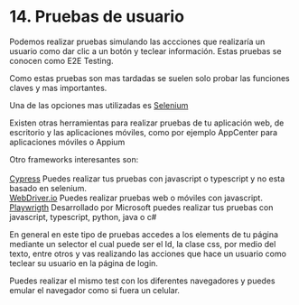 # 14. Pruebas de usuario

Podemos realizar pruebas simulando las accciones que realizaría un usuario como dar clic a un botón y teclear información. Estas pruebas se conocen como E2E Testing.

Como estas pruebas son mas tardadas se suelen solo probar las funciones claves y mas importantes.

&#x20;Una de las opciones mas utilizadas es [Selenium](https://www.seleniumhq.org)

Existen otras herramientas  para realizar pruebas de tu aplicación web, de escritorio y las aplicaciones móviles, como por ejemplo AppCenter para aplicaciones móviles o Appium

Otro frameworks interesantes son:\
[\
Cypress](https://www.cypress.io) Puedes realizar tus pruebas con javascript o typescript y no esta basado en selenium.\
[WebDriver.io](https://webdriver.io) Puedes realizar pruebas web o móviles con javascript.\
[Playwrigth](https://playwright.dev) Desarrollado por Microsoft puedes realizar tus pruebas con javascript, typescript, python, java o c#

En general en este tipo de pruebas accedes a los elements de tu página mediante un selector el cual puede ser el Id, la clase css, por medio del texto, entre otros y vas realizando las acciones que hace un usuario como teclear su usuario en la página de login.&#x20;

Puedes realizar el mismo test con los diferentes navegadores y puedes emular el navegador como si fuera un celular.&#x20;

